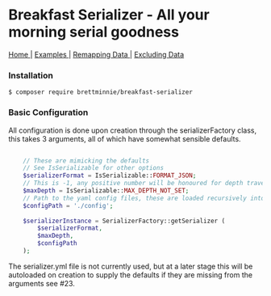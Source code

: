 # Breakfast Serializer - All your morning serial goodness

<nav>
    <span>
        <a href='index.md'>
            Home
        </a>
    </span>
    | 
    <span>
        <a href='examples.md'>
            Examples
        </a>
    </span>
     |
    <span>
        <a href='remapping.md'>
            Remapping Data
        </a>
    </span>
     | 
    <span>
        <a href='exclusions.md'>
            Excluding Data
        </a>
    </span>
</nav>

### Installation

`$ composer require brettminnie/breakfast-serializer`

### Basic Configuration

All configuration is done upon creation through the serializerFactory class, this takes 3 arguments, all of which have 
somewhat sensible defaults.

```php

    // These are mimicking the defaults
    // See IsSerializable for other options
    $serializerFormat = IsSerializable::FORMAT_JSON; 
    // This is -1, any positive number will be honoured for depth traversal
    $maxDepth = IsSerializable::MAX_DEPTH_NOT_SET; 
    // Path to the yaml config files, these are loaded recursively into an array in the Serializer instance
    $configPath = './config'; 
    
    $serializerInstance = SerializerFactory::getSerializer (
        $serializerFormat,
        $maxDepth,
        $configPath
    );
```

The serializer.yml file is not currently used, but at a later stage this will be autoloaded on creation to supply the 
defaults if they are missing from the arguments see #23.
